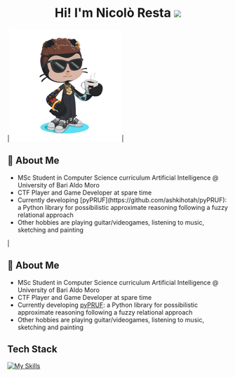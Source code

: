 <h1 align="center"> Hi! I'm Nicolò Resta <img src="https://media.giphy.com/media/hvRJCLFzcasrR4ia7z/giphy.gif" width="35"></h1>

|<img src="https://github.com/ashkihotah/ashkihotah/blob/main/my_octocat.png" width="256">|
<div>
  <h2>🚀 About Me</h2>
  <ul>
    <li> MSc Student in Computer Science curriculum Artificial Intelligence @ University of Bari Aldo Moro </li>
    <li> CTF Player and Game Developer at spare time </li>
    <li> Currently developing [pyPRUF](https://github.com/ashkihotah/pyPRUF): a Python library for possibilistic approximate reasoning following a fuzzy relational approach </li>
    <li> Other hobbies are playing guitar/videogames, listening to music, sketching and painting </li>
  </ul>
</div>
|

## 🚀 About Me
- MSc Student in Computer Science curriculum Artificial Intelligence @ University of Bari Aldo Moro
- CTF Player and Game Developer at spare time
- Currently developing [pyPRUF](https://github.com/ashkihotah/pyPRUF): a Python library for possibilistic approximate reasoning following a fuzzy relational approach
- Other hobbies are playing guitar/videogames, listening to music, sketching and painting

## Tech Stack
[![My Skills](https://skillicons.dev/icons?i=linux,kali,bash,powershell,c,cpp,cmake,java,mysql,py,pytorch,tensorflow,godot,matlab,php,html,javascript,processing,md,git,github,docker,vscode,neovim,vim,pycharm,sublime,idea,eclipse,latex)](https://skillicons.dev)
